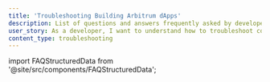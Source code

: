 ```yaml
---
title: 'Troubleshooting Building Arbitrum dApps'
description: List of questions and answers frequently asked by developers
user_story: As a developer, I want to understand how to troubleshoot common issues when building dApps on Arbitrum.
content_type: troubleshooting
---
```


import FAQStructuredData from '@site/src/components/FAQStructuredData';

<FAQStructuredData faqsId="building" />
